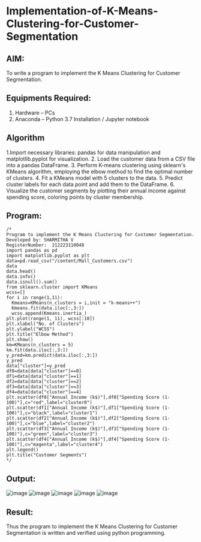 # Implementation-of-K-Means-Clustering-for-Customer-Segmentation

## AIM:
To write a program to implement the K Means Clustering for Customer Segmentation.

## Equipments Required:
1. Hardware – PCs
2. Anaconda – Python 3.7 Installation / Jupyter notebook

## Algorithm
1.Import necessary libraries: pandas for data manipulation and matplotlib.pyplot for visualization. 
2. Load the customer data from a CSV file into a pandas DataFrame.
3. Perform K-means clustering using sklearn's KMeans algorithm, employing the elbow method to find the optimal number of clusters.
4. Fit a KMeans model with 5 clusters to the data.
5. Predict cluster labels for each data point and add them to the DataFrame.
6. Visualize the customer segments by plotting their annual income against spending score, coloring points by cluster membership.

## Program:
```
/*
Program to implement the K Means Clustering for Customer Segmentation.
Developed by: SHARMITHA V
RegisterNumber:  212223110048
import pandas as pd
import matplotlib.pyplot as plt
data=pd.read_csv("/content/Mall_Customers.csv")
data
data.head()
data.info()
data.isnull().sum()
from sklearn.cluster import KMeans
wcss=[]
for i in range(1,11):
  Kmeans=KMeans(n_clusters = i,init = "k-means++")
  Kmeans.fit(data.iloc[:,3:])
  wcss.append(Kmeans.inertia_)
plt.plot(range(1, 11), wcss[:10])
plt.xlabel("No. of Clusters")
plt.ylabel("WCSS")
plt.title("Elbow Method")
plt.show()
km=KMeans(n_clusters = 5)
km.fit(data.iloc[:,3:])
y_pred=km.predict(data.iloc[:,3:])
y_pred
data["cluster"]=y_pred
df0=data[data["cluster"]==0]
df1=data[data["cluster"]==1]
df2=data[data["cluster"]==2]
df3=data[data["cluster"]==3]
df4=data[data["cluster"]==4]
plt.scatter(df0["Annual Income (k$)"],df0["Spending Score (1-100)"],c="red",label="cluster0")
plt.scatter(df1["Annual Income (k$)"],df1["Spending Score (1-100)"],c="black",label="cluster1")
plt.scatter(df2["Annual Income (k$)"],df2["Spending Score (1-100)"],c="blue",label="cluster2")
plt.scatter(df3["Annual Income (k$)"],df3["Spending Score (1-100)"],c="green",label="cluster3")
plt.scatter(df4["Annual Income (k$)"],df4["Spending Score (1-100)"],c="magenta",label="cluster4")
plt.legend()
plt.title("Customer Segments")
*/
```

## Output:
![image](https://github.com/sharmitha3/Implementation-of-K-Means-Clustering-for-Customer-Segmentation/assets/145974496/a8b7bddb-4379-476f-ad56-c1b2d49c78ed)
![image](https://github.com/sharmitha3/Implementation-of-K-Means-Clustering-for-Customer-Segmentation/assets/145974496/f8ef8789-049f-41d1-a808-e54b33630f8d)
![image](https://github.com/sharmitha3/Implementation-of-K-Means-Clustering-for-Customer-Segmentation/assets/145974496/25062000-1df0-4daa-bdf6-36892b59659e)
![image](https://github.com/sharmitha3/Implementation-of-K-Means-Clustering-for-Customer-Segmentation/assets/145974496/0352357e-3bf5-43d9-abc7-f1879d313312)
![image](https://github.com/sharmitha3/Implementation-of-K-Means-Clustering-for-Customer-Segmentation/assets/145974496/5d5c6f78-efa1-423d-931b-12bcba8ca537)

## Result:
Thus the program to implement the K Means Clustering for Customer Segmentation is written and verified using python programming.

